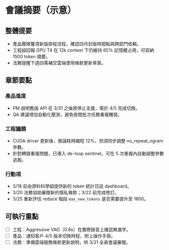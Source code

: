 # 會議摘要（示意）

## 整體提要
- 產品團隊釐清新版排程流程，確認四月封版時間點與跨部門依賴。
- 工程組回報 GPU T4 在 12k context 下仍維持 65% 記憶體占用，可容納 1500 token 摘要。
- 法務提醒下週四需補交雲端使用條款更新草案。

## 章節要點
### 產品進度
- PM 說明舊版 API 在 3/31 之後將停止支援，需於 4/5 完成切換。
- QA 建議增加自動化壓測，避免夜間批次任務重複觸發。

### 工程議題
- CUDA driver 更新後，推論耗時縮短 12%，但須同步調整 no_repeat_ngram 參數。
- 針對轉錄重複問題，已導入 de-loop sentinel，可在 5 次重複內自動調整參數逃脫。

### 行動項
- 3/18 前由資料科學組提供新的 token 統計日誌 dashboard。
- 3/20 法務協助審閱新的隱私條款；3/22 前完成修訂。
- 3/25 重新評估 reduce 階段 `max_new_tokens` 是否需要提升至 1800。

## 可執行重點
- [ ] 工程：Aggressive VAD（0.8s）在實際錄音上確認無漏字。
- [ ] 產品：通知客戶 4/5 版本切換時程，附上操作手冊。
- [ ] 法務：準備雲端服務條款更新說明，供 3/21 全員會議審閱。
